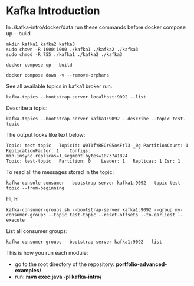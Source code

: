 # Kafka Introduction

In ./kafka-intro/docker/data run these commands before docker compose up --build

    mkdir kafka1 kafka2 kafka3
    sudo chown -R 1000:1000 ./kafka1 ./kafka2 ./kafka3
    sudo chmod -R 755 ./kafka1 ./kafka2 ./kafka3

    docker compose up --build

    docker compose down -v --remove-orphans

See all available topics in kafka1 broker run:

    kafka-topics --bootstrap-server localhost:9092 --list

Describe a topic:

    kafka-topics --bootstrap-server kafka1:9092 --describe --topic test-topic

The output looks like text below:

    Topic: test-topic	TopicId: W0T1fYREQrG5osFtl3-_0g	PartitionCount: 1	ReplicationFactor: 1	Configs: min.insync.replicas=1,segment.bytes=1073741824
	Topic: test-topic	Partition: 0	Leader: 1	Replicas: 1	Isr: 1

To read all the messages stored in the topic:

    kafka-console-consumer --bootstrap-server kafka1:9092 --topic test-topic --from-beginning

Hi, hi

    kafka-consumer-groups.sh --bootstrap-server kafka1:9092 --group my-consumer-group3 --topic test-topic --reset-offsets --to-earliest --execute

List all consumer groups:

    kafka-consumer-groups --bootstrap-server kafka1:9092 --list

This is how you run each module:

- go to the root directory of the repository: **portfolio-advanced-examples/**
- run: **mvn exec:java -pl kafka-intro/**